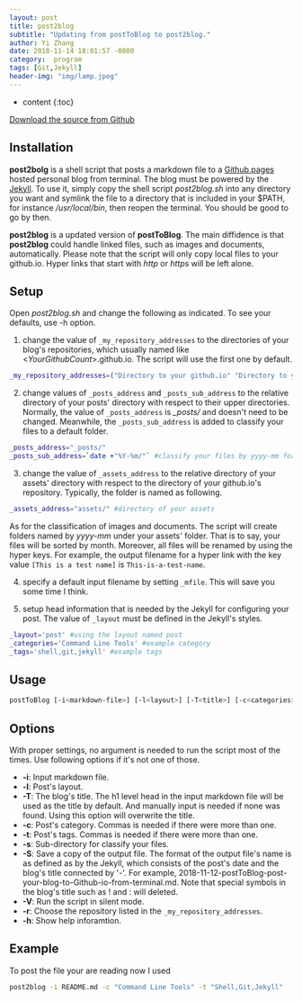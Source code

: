 ```yaml
---
layout: post
title: post2blog
subtitle: "Updating from postToBlog to post2blog."
author: Yi Zhang
date: 2018-11-14 18:01:57 -0800
category:  program
tags: [Git,Jekyll]
header-img: "img/lamp.jpeg"
---
```


* content
{:toc}



[Download the source from Github](https://github.com/YiZhangCUG/OpenSourcePrograms)

## Installation

**post2bolg** is a shell script that posts a markdown file to a [Github.pages](https://pages.github.com) hosted personal blog from terminal. The blog must be powered by the [Jekyll](https://jekyllrb.com). To use it, simply copy the shell script *post2blog.sh* into any directory you want and symlink the file to a directory that is included in your $PATH, for instance */usr/local/bin*, then reopen the terminal. You should be good to go by then.

**post2blog** is a updated version of **postToBlog**. The main diffidence is that **post2blog** could handle linked files, such as images and documents, automatically. Please note that the script will only copy local files to your github.io. Hyper links that start with *http* or *https* will be left alone.

## Setup

Open *post2blog.sh* and change the following as indicated. To see your defaults, use -h option.

1. change the value of `_my_repository_addresses` to the directories of your blog's repositories, which usually named like <*YourGithubCount*>.github.io. The script will use the first one by default.
```bash
_my_repository_addresses=("Directory to your github.io" "Directory to your github.io")
```

2. change values of `_posts_address` and `_posts_sub_address` to the relative directory of your posts' directory with respect to their upper directories. Normally, the value of `_posts_address` is *_posts/* and doesn't need to be changed. Meanwhile, the `_posts_sub_address` is added to classify your files to a default folder.
```bash
_posts_address="_posts/"
_posts_sub_address=`date +"%Y-%m/"` #classify your files by yyyy-mm for instance
```

3. change the value of `_assets_address` to the relative directory of your assets' directory with respect to the directory of your github.io's repository. Typically, the folder is named as following.
```bash
_assets_address="assets/" #directory of your assets
```
As for the classification of images and documents. The script will create folders named by *yyyy-mm* under your assets' folder. That is to say, your files will be sorted by month. Moreover, all files will be renamed by using the hyper keys. For example, the output filename for a hyper link with the key value `[This is a test name]` is `This-is-a-test-name`.

4. specify a default input filename by setting `_mfile`. This will save you some time I think.

5. setup head information that is needed by the Jekyll for configuring your post. The value of `_layout` must be defined in the Jekyll's styles.
```bash
_layout='post' #using the layout named post
_categories='Command Line Tools' #example category
_tags='shell,git,jekyll' #example tags
```

## Usage

```bash
postToBlog [-i<markdown-file>] [-l<layout>] [-T<title>] [-c<categories>] [-t<tags>] [-s<sub-directory>] [-S] [-V] [-r] [-h]
```

## Options

With proper settings, no argument is needed to run the script most of the times. Use following options if it's not one of those.

+ __-i__: Input markdown file.
+ __-l__: Post's layout.
+ __-T__: The blog's title. The h1 level head in the input markdown file will be used as the title by default. And manually input is needed if none was found. Using this option will overwrite the title.
+ __-c__: Post's category. Commas is needed if there were more than one.
+ __-t__: Post's tags. Commas is needed if there were more than one.
+ __-s__: Sub-directory for classify your files.
+ __-S__: Save a copy of the output file. The format of the output file's name is as defined as by the Jekyll, which consists of the post's date and the blog's title connected by '-'. For example, 2018-11-12-postToBlog-post-your-blog-to-Github-io-from-terminal.md. Note that special symbols in the blog's title such as ! and : will deleted.
+ __-V__: Run the script in silent mode.
+ __-r__: Choose the repository listed in the `_my_repository_addresses`.
+ __-h__: Show help inforamtion.

## Example

To post the file your are reading now I used
```bash
post2blog -i README.md -c "Command Line Tools" -t "Shell,Git,Jekyll"
```
